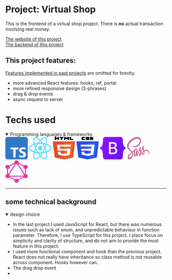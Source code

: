 # Project: Virtual Shop
This is the frontend of a virtual shop project. There is <b>no</b> actual transaction involving real money.

[The website of this project]()<br>
[The backend of this project]()

## This project features:
[Features implemented in past projects]() are omitted for brevity.
<ul>
    <li>more advanced React features: hooks, ref, portal</li>
    <li>more refined responsive design (3-phrases)</li>
    <li>drag & drop events</li>
    <li>async request to server</li>
</ul>


# Techs used
<details open>
    <summary>Programming languages & frameworks</summary>

<img src="./public/logos/Typescript_logo.svg" alt="TypeScript" width="70" height="70">
<img src="./public/logos/React_logo.svg" alt="React" width="70" height="70">
<img src="./public/logos/HTML_logo.svg" alt="HTML" width="70" height="70">
<img src="./public/logos/CSS_logo.svg" alt="CSS" width="70" height="70">
<img src="./public/logos/Bootstrap_logo.svg" alt="Bootstrap" width="80" height="70">
<img src="./public/logos/Sass_logo.svg" alt="Sass" width="70" height="70">
<img src="./public/logos/GraphQL_logo.svg" alt="GraphQL" width="70" height="70">
</details>

<hr>

## some technical background
<details open>
<summary>design choice</summary>


<ul>
<li>
    In the last project I used JavaScript for React, but there was numerous issues such as lack of 
    enum, and unpredictable behaviour in function parameter. Therefore, I use TypeScript for this project.
    I place focus on simplicity and clarity of structure, and do not aim to provide the most feature in this project.
</li>
<li>
    I used more functional component and hook than the previous project. React does not really have inheritance so class method
    is not reusable across component. Hooks however can.
</li>
<li>
    The drag drop event 
</li>
<li>
</li>
</ul>
</details>



